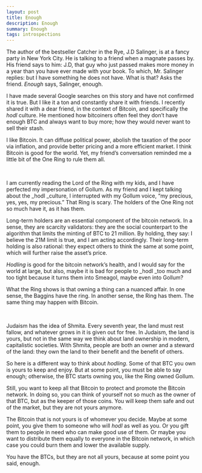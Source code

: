 ```yaml
---
layout: post
title: Enough
description: Enough
summary: Enough
tags: introspections 
---
```


The author of the bestseller Catcher in the Rye, J.D Salinger, is at a fancy party in New York City. He is talking to a friend when a magnate passes by. His friend says to him: J.D, that guy who just passed makes more money in a year than you have ever made with your book. To which, Mr. Salinger replies: but I have something he does not have. What is that? Asks the friend. _Enough_ says, Salinger, enough. 

I have made several Google searches on this story and have not confirmed it is true. But I like it a ton and constantly share it with friends.  I recently shared it with a dear friend, in the context of Bitcoin, and specifically the _hodl_ culture. He mentioned how bitcoiners often feel they don’t have enough BTC and always want to buy more; how they would never want to sell their stash.

I like Bitcoin. It can diffuse political power, abolish the taxation of the poor via inflation, and provide better pricing and a more efficient market. I think Bitcoin is good for the world. Yet, my friend’s conversation reminded me a little bit of the One Ring to rule them all.

&nbsp;  

 I am currently reading the Lord of the Ring with my kids, and I have perfected my impersonation of Gollum. As my friend and I kept talking about the _hodl _culture, I interrupted with my Gollum voice, “my precious, yes, yes, my precious.” That Ring is scary. The holders of the One Ring not so much have it, as it has them. 

Long-term holders are an essential component of the bitcoin network. In a sense, they are scarcity validators: they are the social counterpart to the algorithm that limits the minting of BTC to 21 million. By holding, they say: I believe the 21M limit is true, and I am acting accordingly. Their long-term holding is also rational: they expect others to think the same at some point, which will further raise the asset’s price.

_Hodling_ is good for the bitcoin network’s health, and I would say for the world at large, but also, maybe it is bad for people to _hodl _too much and too tight because it turns them into Smeagol, maybe even into Gollum?  

What the Ring shows is that owning a thing can a nuanced affair. In one sense, the Baggins have the ring. In another sense, the Ring has them. The same thing may happen with Bitcoin.

&nbsp;  


Judaism has the idea of Shmita. Every seventh year, the land must rest fallow, and whatever grows in it is given out for free. In Judaism, the land is yours, but not in the same way we think about land ownership in modern, capitalistic societies.  With Shmita, people are both an owner and a steward of the land: they own the land to their benefit and the benefit of others.

So here is a different way to think about _hodling_. Some of that BTC you own is yours to keep and enjoy. But at some point, you must be able to say enough; otherwise, the BTC starts owning you, like the Ring owned Gollum.

Still, you want to keep all that Bitcoin to protect and promote the Bitcoin network. In doing so, you can think of yourself not so much as the owner of that BTC, but as the keeper of those coins. You will keep them safe and out of the market, but they are not yours anymore.

The Bitcoin that is not yours is of whomever you decide. Maybe at some point, you give them to someone who will _hodl_ as well as you. Or you gift them to people in need who can make good use of them. Or maybe you want to distribute them equally to everyone in the Bitcoin network, in which case you could burn them and lower the available supply. 

You have the BTCs, but they are not all yours, because at some point you said, enough. 

 

 

